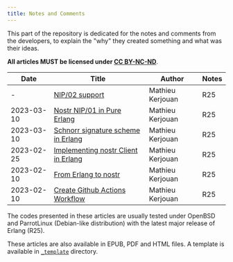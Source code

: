 ```yaml
---
title: Notes and Comments
---
```


This part of the repository is dedicated for the notes and comments
from the developers, to explain the "why" they created something and
what was their ideas.

**All articles MUST be licensed under [CC
BY-NC-ND](https://creativecommons.org/licenses/by-nc-nd/4.0/)**.

| Date       | Title                       | Author | Notes |
|------------|-----------------------------|--------|-------|
| -          | [NIP/02 support](0006-nip-02-support) | Mathieu Kerjouan | R25
| 2023-03-10 | [Nostr NIP/01 in Pure Erlang](0005-implementing-nip-01-standard-in-pure-erlang) | Mathieu Kerjouan | R25
| 2023-03-10 | [Schnorr signature scheme in Erlang](0004-schnorr-signature-scheme-in-erlang) | Mathieu Kerjouan | R25
| 2023-02-25 | [Implementing nostr Client in Erlang](0003-implementing-nostr-client-in-erlang) | Mathieu Kerjouan | R25
| 2023-02-10 | [From Erlang to nostr](0002-from-erlang-to-nostr) | Mathieu Kerjouan | R25
| 2023-02-10 | [Create Github Actions Workflow](0001-create-github-actions-workflow) | Mathieu Kerjouan | R25

The codes presented in these articles are usually tested under OpenBSD
and ParrotLinux (Debian-like distribution) with the latest major
release of Erlang (R25).

These articles are also available in EPUB, PDF and HTML files. A
template is available in [`_template`](_template) directory.
